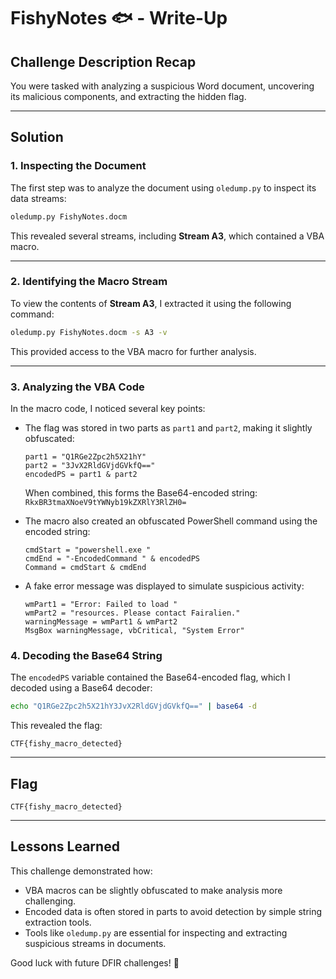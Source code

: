 # FishyNotes 🐟 - Write-Up

## Challenge Description Recap
You were tasked with analyzing a suspicious Word document, uncovering its malicious components, and extracting the hidden flag.

---

## Solution

### 1. Inspecting the Document
The first step was to analyze the document using `oledump.py` to inspect its data streams:
```bash
oledump.py FishyNotes.docm
```
This revealed several streams, including **Stream A3**, which contained a VBA macro.

---

### 2. Identifying the Macro Stream
To view the contents of **Stream A3**, I extracted it using the following command:
```bash
oledump.py FishyNotes.docm -s A3 -v
```
This provided access to the VBA macro for further analysis.

---

### 3. Analyzing the VBA Code
In the macro code, I noticed several key points:
- The flag was stored in two parts as `part1` and `part2`, making it slightly obfuscated:
  ```vba
  part1 = "Q1RGe2Zpc2h5X21hY"
  part2 = "3JvX2RldGVjdGVkfQ=="
  encodedPS = part1 & part2
  ```
  When combined, this forms the Base64-encoded string:  
  `RkxBR3tmaXNoeV9tYWNyb19kZXRlY3RlZH0=`

- The macro also created an obfuscated PowerShell command using the encoded string:
  ```vba
  cmdStart = "powershell.exe "
  cmdEnd = "-EncodedCommand " & encodedPS
  Command = cmdStart & cmdEnd
  ```

- A fake error message was displayed to simulate suspicious activity:
  ```vba
  wmPart1 = "Error: Failed to load "
  wmPart2 = "resources. Please contact Fairalien."
  warningMessage = wmPart1 & wmPart2
  MsgBox warningMessage, vbCritical, "System Error"
  ```

### 4. Decoding the Base64 String
The `encodedPS` variable contained the Base64-encoded flag, which I decoded using a Base64 decoder:
```bash
echo "Q1RGe2Zpc2h5X21hY3JvX2RldGVjdGVkfQ==" | base64 -d
```
This revealed the flag:
```
CTF{fishy_macro_detected}
```

---

## Flag
`CTF{fishy_macro_detected}`

---

## Lessons Learned
This challenge demonstrated how:
- VBA macros can be slightly obfuscated to make analysis more challenging.
- Encoded data is often stored in parts to avoid detection by simple string extraction tools.
- Tools like `oledump.py` are essential for inspecting and extracting suspicious streams in documents.

Good luck with future DFIR challenges! 🚀
